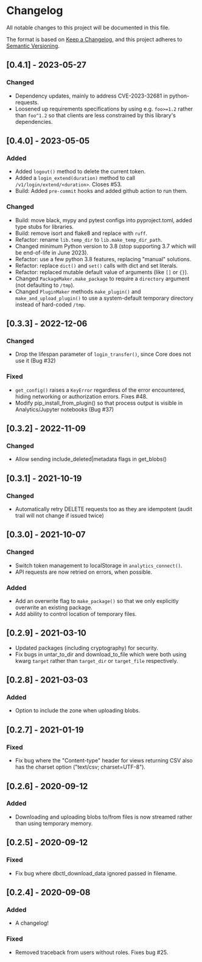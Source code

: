 # Changelog

All notable changes to this project will be documented in this file.

The format is based on [Keep a Changelog](https://keepachangelog.com/en/1.0.0/),
and this project adheres to [Semantic Versioning](https://semver.org/spec/v2.0.0.html).

## [0.4.1] - 2023-05-27

### Changed

- Dependency updates, mainly to address CVE-2023-32681 in python-requests.
- Loosened up requirements specifications by using e.g. `foo>=1.2` rather than
  `foo^1.2` so that clients are less constrained by this library's dependencies.

## [0.4.0] - 2023-05-05

### Added

- Added `logout()` method to delete the current token.
- Added a `login_extend(duration)` method to call `/v1/login/extend/<duration>`. Closes
  #53.
- Build: Added `pre-commit` hooks and added github action to run them.
  
### Changed

- Build: move black, mypy and pytest configs into pyproject.toml, added type stubs for
  libraries.
- Build: remove isort and flake8 and replace with `ruff`.
- Refactor: rename `lib.temp_dir` to `lib.make_temp_dir_path`.
- Changed minimum Python version to 3.8 (stop supporting 3.7 which will be end-of-life
  in June 2023).
- Refactor: use a few python 3.8 features, replacing "manual" solutions.
- Refactor: replace `dict()` and `set()` calls with dict and set literals.
- Refactor: replaced mutable default value of arguments (like `[]` or `{}`).
- Changed `PackageMaker.make_package` to require a `directory` argument (not defaulting
  to `/tmp`).
- Changed `PluginMaker` methods `make_plugin()` and `make_and_upload_plugin()` to use a
  system-default temporary directory instead of hard-coded `/tmp`.

## [0.3.3] - 2022-12-06

### Changed

- Drop the lifespan parameter of `login_transfer()`, since Core does not
  use it (Bug #32)

### Fixed

- `get_config()` raises a `KeyError` regardless of the error encountered, hiding
  networking or authorization errors. Fixes #48.
- Modify pip_install_from_plugin() so that process output is visible in
  Analytics/Jupyter notebooks (Bug #37)


## [0.3.2] - 2022-11-09

### Changed

- Allow sending include_deleted|metadata flags in get_blobs()


## [0.3.1] - 2021-10-19

### Changed

- Automatically retry DELETE requests too as they are idempotent (audit trail will not
  change if issued twice)


## [0.3.0] - 2021-10-07

### Changed

- Switch token management to localStorage in `analytics_connect()`.
- API requests are now retried on errors, when possible.

### Added

- Add an overwrite flag to `make_package()` so that we only explicitly overwrite an
  existing package.
- Add ability to control location of temporary files.


## [0.2.9] - 2021-03-10

- Updated packages (including cryptography) for security.
- Fix bugs in untar_to_dir and download_to_file which were both using kwarg `target`
  rather than `target_dir` or `target_file` respectively.


## [0.2.8] - 2021-03-03

### Added

- Option to include the zone when uploading blobs.


## [0.2.7] - 2021-01-19

### Fixed

- Fix bug where the "Content-type" header for views returning CSV also has the charset
  option ("text/csv; charset=UTF-8").


## [0.2.6] - 2020-09-12

### Added

- Downloading and uploading blobs to/from files is now streamed rather than using
  temporary memory.


## [0.2.5] - 2020-09-12

### Fixed

- Fix bug where dbctl_download_data ignored passed in filename.


## [0.2.4] - 2020-09-08

### Added

- A changelog!

### Fixed

- Removed traceback from users without roles. Fixes bug #25.

